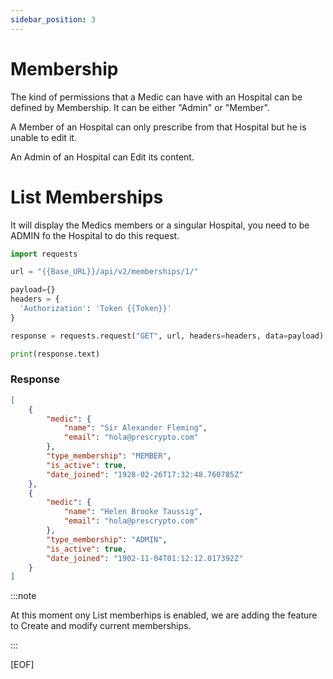 ```yaml
---
sidebar_position: 3
---
```


# Membership
The kind of permissions that a Medic can have with an Hospital can be defined by Membership. It can be either "Admin" or "Member".

A Member of an Hospital can only prescribe from that Hospital but he is unable to edit it.

An Admin of an Hospital can Edit its content.

# List Memberships
It will display the Medics members or a singular Hospital, you need to be ADMIN fo the Hospital to do this request.

```python title="GET /api/v2/memberships/{{Hospital_ID}}/"
import requests

url = "{{Base_URL}}/api/v2/memberships/1/"

payload={}
headers = {
  'Authorization': 'Token {{Token}}'
}

response = requests.request("GET", url, headers=headers, data=payload)

print(response.text)


```

### Response

```json title="[StatusCode: 200] Here are the Medics members of this Hospital"
[
    {
        "medic": {
            "name": "Sir Alexander Fleming",
            "email": "hola@prescrypto.com"
        },
        "type_membership": "MEMBER",
        "is_active": true,
        "date_joined": "1928-02-26T17:32:48.760785Z"
    },
    {
        "medic": {
            "name": "Helen Brooke Taussig",
            "email": "hola@prescrypto.com"
        },
        "type_membership": "ADMIN",
        "is_active": true,
        "date_joined": "1902-11-04T01:12:12.017392Z"
    }
]
```

:::note

At this moment ony List memberhips is enabled, we are adding the feature to Create and modify current memberships.

:::

[EOF]